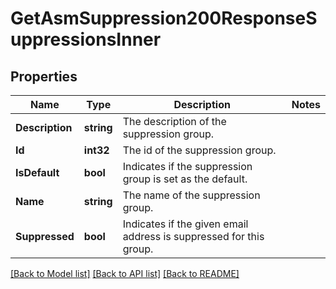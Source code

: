 # GetAsmSuppression200ResponseSuppressionsInner

## Properties

Name | Type | Description | Notes
------------ | ------------- | ------------- | -------------
**Description** | **string** | The description of the suppression group. |
**Id** | **int32** | The id of the suppression group. |
**IsDefault** | **bool** | Indicates if the suppression group  is set as the default. |
**Name** | **string** | The name of the suppression group. |
**Suppressed** | **bool** | Indicates if the given email address is suppressed for this group. |

[[Back to Model list]](../README.md#documentation-for-models) [[Back to API list]](../README.md#documentation-for-api-endpoints) [[Back to README]](../README.md)


